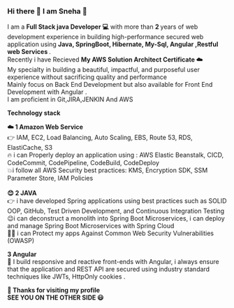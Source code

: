 ### Hi there  👋  I am Sneha :raising_hand: 
I am a <b> Full Stack java Developer :computer:</b> with more than <b>2 </b>years of web development experience in building high-performance  secured web application using <b> Java, SpringBoot, Hibernate, My-Sql, Angular ,Restful web Services </b>.<br>
Recently i have Recieved <b>My AWS Solution Architect Certificate 
:cloud: </b><br>
My specialty in building a beautiful, impactful, and purposeful user experience without sacrificing quality and performance <br>
Mainly focus on Back End Development but also available for Front End Development with Angular . <br>I am proficient in Git,JIRA,JENKIN And AWS

<b> Technology stack</b><br>

<b>:cloud: 1 Amazon Web Service </b> <br>
:point_right:  IAM, EC2, Load Balancing, Auto Scaling, EBS, Route 53, RDS, ElastiCache, S3<br>
:fire:  i can Properly deploy an application using : AWS Elastic Beanstalk, CICD, CodeCommit, CodePipeline, CodeBuild, CodeDeploy<br>
:boom:i follow all AWS Security best practices: KMS, Encryption SDK, SSM Parameter Store, IAM Policies<br><br>
<b> :blush: 2 JAVA</b><br>
:point_right: i have developed Spring applications using best practices such as SOLID OOP, GitHub, Test Driven Development, and Continuous Integration Testing<br>
:wink:i can deconstruct a monolith into Spring Boot Microservices, i can deploy and manage Spring Boot Microservices with Spring Cloud<br>
:ok_woman: i can Protect my apps Against Common Web Security Vulnerabilities (OWASP)<br>

<b>3 Angular </b><br>
:information_desk_person: I build responsive and reactive front-ends with Angular, i always ensure that the application and REST API are secured using industry standard techniques like JWTs, HttpOnly cookies .

<b> :pray: Thanks for visiting my profile <br>
  SEE YOU ON THE OTHER SIDE :smiley: </b>

<!--
**JAgOneill/JAgOneill** is a ✨ _special_ ✨ repository because its `README.md` (this file) appears on your GitHub profile.

- 🔭 I’m currently working on ...
- 🌱 I’m currently learning ...
- 👯 I’m looking to collaborate on ...
- 🤔 I’m looking for help with ...
- 💬 Ask me about ...
- 📫 How to reach me: ...
- 😄 Pronouns: ...
- ⚡ Fun fact: ...
-->
